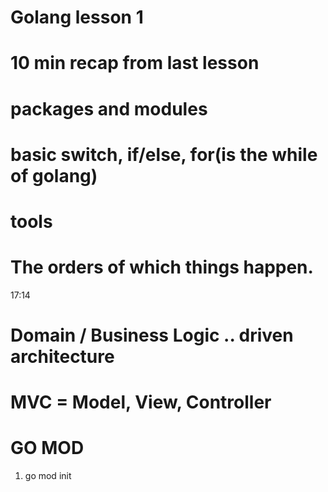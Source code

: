 # Golang lesson 1

# 10 min recap from last lesson

# packages and modules
# basic switch, if/else, for(is the while of golang)

# tools





# The orders of which things happen.

17:14


# Domain / Business Logic .. driven architecture
# MVC = Model, View, Controller


# GO MOD
1. go mod init